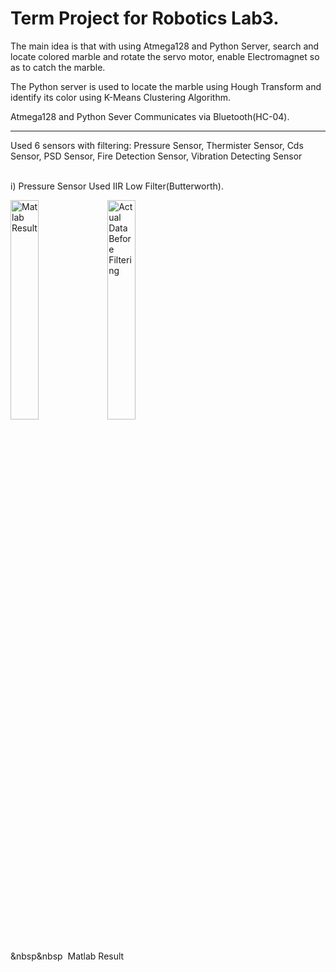 <h1>Term Project for Robotics Lab3.</h1>

The main idea is that with using Atmega128 and Python Server, search and locate colored marble and rotate the servo motor, enable Electromagnet so as to catch the marble.

The Python server is used to locate the marble using Hough Transform and identify its color using K-Means Clustering Algorithm.

Atmega128 and Python Sever Communicates via Bluetooth(HC-04).

<hr>
Used 6 sensors with filtering: Pressure Sensor, Thermister Sensor, Cds Sensor, PSD Sensor, Fire Detection Sensor, Vibration Detecting Sensor<br><br>

i) Pressure Sensor
Used IIR Low Filter(Butterworth).

<img src = "https://github.com/mongshil553/GccApplication1/assets/129606995/cfa31110-c6ef-409b-82f7-17083a4fae57" width="30%" height="30%" title="Matlab Result">
<img src = "https://github.com/mongshil553/GccApplication1/assets/129606995/33d1be96-94ed-426a-99b4-42c35bfa9606" width="30%" height="30%" title="Actual Data Before Filtering">

<br> &nbsp&nbsp&nbsp; Matlab Result

